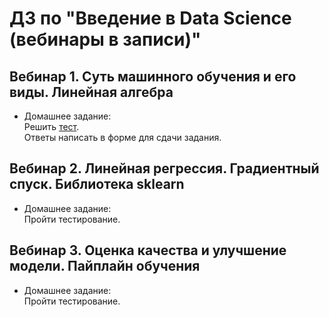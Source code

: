 # ДЗ по "Введение в Data Science (вебинары в записи)"

## Вебинар 1. Суть машинного обучения и его виды. Линейная алгебра
* Домашнее задание:  
Решить [тест](https://gbcdn.mrgcdn.ru/uploads/asset/5802477/attachment/9a3fee745457dd53ed24f6d42a62422d.pdf).  
Ответы написать в форме для сдачи задания.

##  Вебинар 2. Линейная регрессия. Градиентный спуск. Библиотека sklearn
* Домашнее задание:  
Пройти тестирование.

##  Вебинар 3. Оценка качества и улучшение модели. Пайплайн обучения
* Домашнее задание:  
Пройти тестирование.